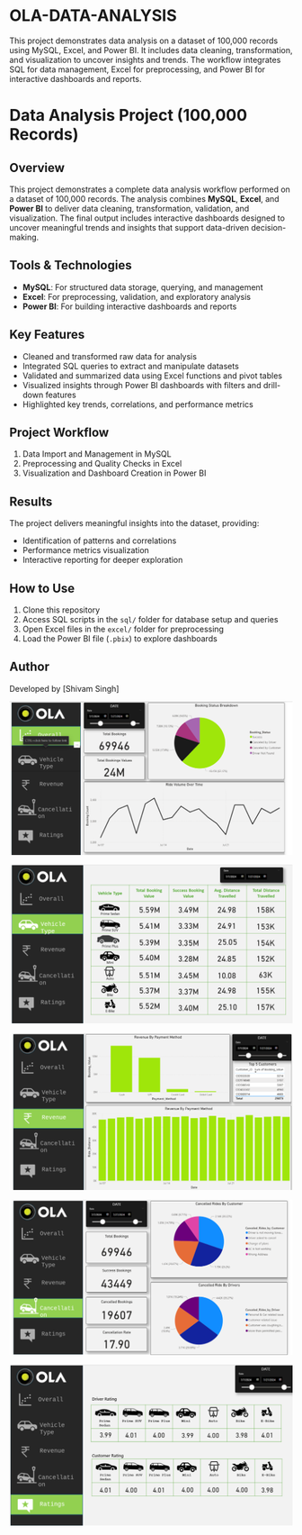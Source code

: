 # OLA-DATA-ANALYSIS
This project demonstrates data analysis on a dataset of 100,000 records using MySQL, Excel, and Power BI. It includes data cleaning, transformation, and visualization to uncover insights and trends. The workflow integrates SQL for data management, Excel for preprocessing, and Power BI for interactive dashboards and reports.


# Data Analysis Project (100,000 Records)

## Overview
This project demonstrates a complete data analysis workflow performed on a dataset of 100,000 records. The analysis combines **MySQL**, **Excel**, and **Power BI** to deliver data cleaning, transformation, validation, and visualization. The final output includes interactive dashboards designed to uncover meaningful trends and insights that support data-driven decision-making.

## Tools & Technologies
- **MySQL**: For structured data storage, querying, and management  
- **Excel**: For preprocessing, validation, and exploratory analysis  
- **Power BI**: For building interactive dashboards and reports  

## Key Features
- Cleaned and transformed raw data for analysis  
- Integrated SQL queries to extract and manipulate datasets  
- Validated and summarized data using Excel functions and pivot tables  
- Visualized insights through Power BI dashboards with filters and drill-down features  
- Highlighted key trends, correlations, and performance metrics  

## Project Workflow
1. Data Import and Management in MySQL  
2. Preprocessing and Quality Checks in Excel  
3. Visualization and Dashboard Creation in Power BI  

## Results
The project delivers meaningful insights into the dataset, providing:
- Identification of patterns and correlations  
- Performance metrics visualization  
- Interactive reporting for deeper exploration  

## How to Use
1. Clone this repository  
2. Access SQL scripts in the `sql/` folder for database setup and queries  
3. Open Excel files in the `excel/` folder for preprocessing  
4. Load the Power BI file (`.pbix`) to explore dashboards  

## Author
Developed by [Shivam Singh]  



![image alt](https://github.com/Shivam-singh011/OLA-DATA-ANALYSIS/blob/af2d59144d5c3518a66cd5e65c6f3aa000d6223a/Screenshot%202025-09-11%20010319.png)

![image alt](https://github.com/Shivam-singh011/OLA-DATA-ANALYSIS/blob/af2d59144d5c3518a66cd5e65c6f3aa000d6223a/Screenshot%202025-09-11%20005603.png)


![image alt](https://github.com/Shivam-singh011/OLA-DATA-ANALYSIS/blob/af2d59144d5c3518a66cd5e65c6f3aa000d6223a/Screenshot%202025-09-11%20005615.png)


![image alt](https://github.com/Shivam-singh011/OLA-DATA-ANALYSIS/blob/af2d59144d5c3518a66cd5e65c6f3aa000d6223a/Screenshot%202025-09-11%20005549.png)


![image alt](https://github.com/Shivam-singh011/OLA-DATA-ANALYSIS/blob/af2d59144d5c3518a66cd5e65c6f3aa000d6223a/Screenshot%202025-09-11%20005645.png )


